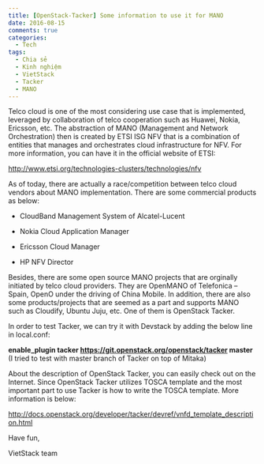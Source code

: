 ```yaml
---
title: [OpenStack-Tacker] Some information to use it for MANO
date: 2016-08-15
comments: true
categories: 
  - Tech
tags: 
  - Chia sẻ
  - Kinh nghiệm
  - VietStack
  - Tacker
  - MANO
---
```

Telco cloud is one of the most considering use case that is implemented, leveraged by collaboration of telco cooperation such as Huawei, Nokia, Ericsson, etc. The abstraction of MANO (Management and Network Orchestration) then is created by ETSI ISG NFV that is a combination of entities that manages and orchestrates cloud infrastructure for NFV. For more information, you can have it in the official website of ETSI:

<a href="http://www.etsi.org/technologies-clusters/technologies/nfv">http://www.etsi.org/technologies-clusters/technologies/nfv</a>

As of today, there are actually a race/competition between telco cloud vendors about MANO implementation. There are some commercial products as below:

<ul>
<li>CloudBand Management System of Alcatel-Lucent</p></li>
<li>Nokia Cloud Application Manager</p></li>
<li><p>Ericsson Cloud Manager</p></li>
<li><p>HP NFV Director</p></li>
</ul>

<p>Besides, there are some open source MANO projects that are orginally initiated by telco cloud providers. They are OpenMANO of Telefonica – Spain, OpenO under the driving of China Mobile. In addition, there are also some products/projects that are seemed as a part and supports MANO such as Cloudify, Ubuntu Juju, etc. One of them is OpenStack Tacker.

In order to test Tacker, we can try it with Devstack by adding the below line in local.conf:

<strong>enable_plugin tacker https://git.openstack.org/openstack/tacker master</strong> (I tried to test with master branch of Tacker on top of Mitaka)

About the description of OpenStack Tacker, you can easily check out on the Internet. Since OpenStack Tacker utilizes TOSCA template and the most important part to use Tacker is how to write the TOSCA template. More information is below:

<a href="http://docs.openstack.org/developer/tacker/devref/vnfd_template_description.html">http://docs.openstack.org/developer/tacker/devref/vnfd_template_description.html</a>

Have fun,

VietStack team
